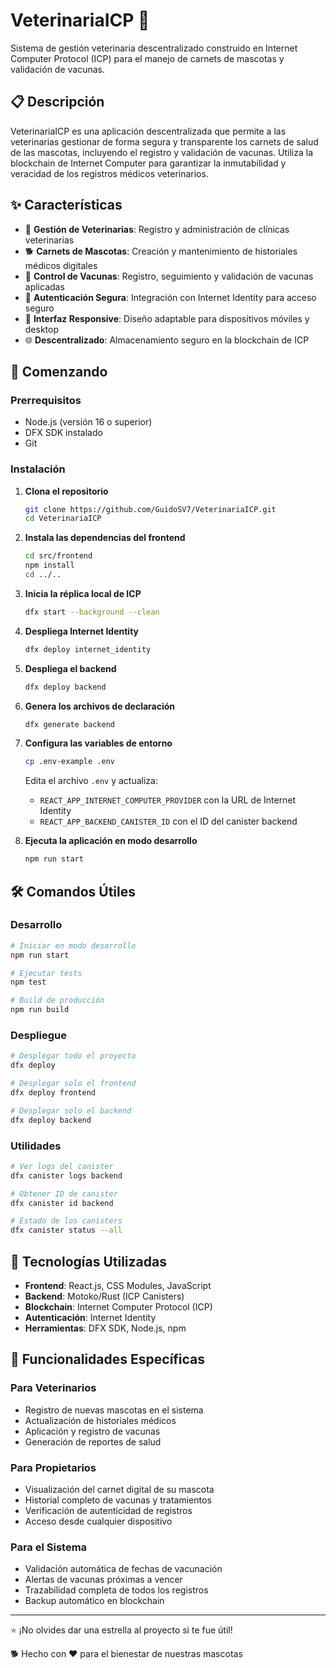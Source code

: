 # VeterinariaICP 🐾

Sistema de gestión veterinaria descentralizado construido en Internet Computer Protocol (ICP) para el manejo de carnets de mascotas y validación de vacunas.

## 📋 Descripción

VeterinariaICP es una aplicación descentralizada que permite a las veterinarias gestionar de forma segura y transparente los carnets de salud de las mascotas, incluyendo el registro y validación de vacunas. Utiliza la blockchain de Internet Computer para garantizar la inmutabilidad y veracidad de los registros médicos veterinarios.

## ✨ Características

- 🏥 **Gestión de Veterinarias**: Registro y administración de clínicas veterinarias
- 🐕 **Carnets de Mascotas**: Creación y mantenimiento de historiales médicos digitales
- 💉 **Control de Vacunas**: Registro, seguimiento y validación de vacunas aplicadas
- 🔐 **Autenticación Segura**: Integración con Internet Identity para acceso seguro
- 📱 **Interfaz Responsive**: Diseño adaptable para dispositivos móviles y desktop
- 🌐 **Descentralizado**: Almacenamiento seguro en la blockchain de ICP

## 🚀 Comenzando

### Prerrequisitos

- Node.js (versión 16 o superior)
- DFX SDK instalado
- Git

### Instalación

1. **Clona el repositorio**
   ```bash
   git clone https://github.com/GuidoSV7/VeterinariaICP.git
   cd VeterinariaICP
   ```

2. **Instala las dependencias del frontend**
   ```bash
   cd src/frontend
   npm install
   cd ../..
   ```

3. **Inicia la réplica local de ICP**
   ```bash
   dfx start --background --clean
   ```

4. **Despliega Internet Identity**
   ```bash
   dfx deploy internet_identity
   ```

5. **Despliega el backend**
   ```bash
   dfx deploy backend
   ```

6. **Genera los archivos de declaración**
   ```bash
   dfx generate backend
   ```

7. **Configura las variables de entorno**
   ```bash
   cp .env-example .env
   ```
   
   Edita el archivo `.env` y actualiza:
   - `REACT_APP_INTERNET_COMPUTER_PROVIDER` con la URL de Internet Identity
   - `REACT_APP_BACKEND_CANISTER_ID` con el ID del canister backend

8. **Ejecuta la aplicación en modo desarrollo**
   ```bash
   npm run start
   ```

## 🛠️ Comandos Útiles

### Desarrollo
```bash
# Iniciar en modo desarrollo
npm run start

# Ejecutar tests
npm test

# Build de producción
npm run build
```

### Despliegue
```bash
# Desplegar todo el proyecto
dfx deploy

# Desplegar solo el frontend
dfx deploy frontend

# Desplegar solo el backend
dfx deploy backend
```

### Utilidades
```bash
# Ver logs del canister
dfx canister logs backend

# Obtener ID de canister
dfx canister id backend

# Estado de los canisters
dfx canister status --all
```

## 🔧 Tecnologías Utilizadas

- **Frontend**: React.js, CSS Modules, JavaScript
- **Backend**: Motoko/Rust (ICP Canisters)
- **Blockchain**: Internet Computer Protocol (ICP)
- **Autenticación**: Internet Identity
- **Herramientas**: DFX SDK, Node.js, npm

## 🐾 Funcionalidades Específicas

### Para Veterinarios
- Registro de nuevas mascotas en el sistema
- Actualización de historiales médicos
- Aplicación y registro de vacunas
- Generación de reportes de salud

### Para Propietarios
- Visualización del carnet digital de su mascota
- Historial completo de vacunas y tratamientos
- Verificación de autenticidad de registros
- Acceso desde cualquier dispositivo

### Para el Sistema
- Validación automática de fechas de vacunación
- Alertas de vacunas próximas a vencer
- Trazabilidad completa de todos los registros
- Backup automático en blockchain

---

⭐ ¡No olvides dar una estrella al proyecto si te fue útil!

🐕 Hecho con ❤️ para el bienestar de nuestras mascotas